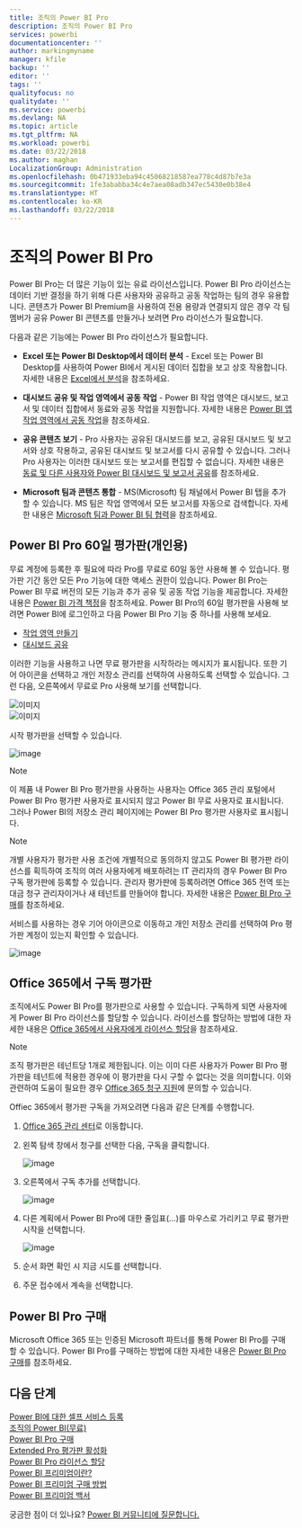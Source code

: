 ```yaml
---
title: 조직의 Power BI Pro
description: 조직의 Power BI Pro
services: powerbi
documentationcenter: ''
author: markingmyname
manager: kfile
backup: ''
editor: ''
tags: ''
qualityfocus: no
qualitydate: ''
ms.service: powerbi
ms.devlang: NA
ms.topic: article
ms.tgt_pltfrm: NA
ms.workload: powerbi
ms.date: 03/22/2018
ms.author: maghan
LocalizationGroup: Administration
ms.openlocfilehash: 0b471933eba94c45068218587ea778c4d87b7e3a
ms.sourcegitcommit: 1fe3ababba34c4e7aea08adb347ec5430e0b38e4
ms.translationtype: HT
ms.contentlocale: ko-KR
ms.lasthandoff: 03/22/2018
---
```

# <a name="power-bi-pro-in-your-organization"></a>조직의 Power BI Pro

Power BI Pro는 더 많은 기능이 있는 유료 라이선스입니다. Power BI Pro 라이선스는 데이터 기반 결정을 하기 위해 다른 사용자와 공유하고 공동 작업하는 팀의 경우 유용합니다.  콘텐츠가 Power BI Premium을 사용하여 전용 용량과 연결되지 않은 경우 각 팀 멤버가 공유 Power BI 콘텐츠를 만들거나 보려면 Pro 라이선스가 필요합니다.

다음과 같은 기능에는 Power BI Pro 라이선스가 필요합니다.

* **Excel 또는 Power BI Desktop에서 데이터 분석** - Excel 또는 Power BI Desktop를 사용하여 Power BI에서 게시된 데이터 집합을 보고 상호 작용합니다. 자세한 내용은 [Excel에서 분석](service-analyze-in-excel.md)을 참조하세요.

* **대시보드 공유 및 작업 영역에서 공동 작업** - Power BI 작업 영역은 대시보드, 보고서 및 데이터 집합에서 동료와 공동 작업을 지원합니다. 자세한 내용은 [Power BI 앱 작업 영역에서 공동 작업](service-collaborate-power-bi-workspace.md)을 참조하세요.

* **공유 콘텐츠 보기** - Pro 사용자는 공유된 대시보드를 보고, 공유된 대시보드 및 보고서와 상호 작용하고, 공유된 대시보드 및 보고서를 다시 공유할 수 있습니다. 그러나 Pro 사용자는 이러한 대시보드 또는 보고서를 편집할 수 없습니다. 자세한 내용은 [동료 및 다른 사용자와 Power BI 대시보드 및 보고서 공유](service-share-dashboards.md)를 참조하세요.

* **Microsoft 팀과 콘텐츠 통합** - MS(Microsoft) 팀 채널에서 Power BI 탭을 추가할 수 있습니다. MS 팀은 작업 영역에서 모든 보고서를 자동으로 검색합니다. 자세한 내용은 [Microsoft 팀과 Power BI 팀 협력](https://powerbi.microsoft.com/en-us/blog/power-bi-teams-up-with-microsoft-teams/)을 참조하세요. 

## <a name="power-bi-pro-60-day-trial-for-individuals"></a>Power BI Pro 60일 평가판(개인용)

무료 계정에 등록한 후 필요에 따라 Pro를 무료로 60일 동안 사용해 볼 수 있습니다. 평가판 기간 동안 모든 Pro 기능에 대한 액세스 권한이 있습니다. Power BI Pro는 Power BI 무료 버전의 모든 기능과 추가 공유 및 공동 작업 기능을 제공합니다. 자세한 내용은 [Power BI 가격 책정](https://powerbi.microsoft.com/en-us/pricing/)을 참조하세요. Power BI Pro의 60일 평가판을 사용해 보려면 Power BI에 로그인하고 다음 Power BI Pro 기능 중 하나를 사용해 보세요.

* [작업 영역 만들기](service-create-distribute-apps.md)
* [대시보드 공유](service-share-dashboards.md)

이러한 기능을 사용하고 나면 무료 평가판을 시작하라는 메시지가 표시됩니다. 또한 기어 아이콘을 선택하고 개인 저장소 관리를 선택하여 사용하도록 선택할 수 있습니다. 그런 다음, 오른쪽에서 무료로 Pro 사용해 보기를 선택합니다.

   ![이미지](media/service-power-bi-pro-in-your-organization/service-power-bi-pro-in-your-organization-01.png)
   </br>
   ![이미지](media/service-power-bi-pro-in-your-organization/service-power-bi-pro-in-your-organization-02.png)

시작 평가판을 선택할 수 있습니다.

   ![image](media/service-power-bi-pro-in-your-organization/service-power-bi-pro-in-your-organization-03.png)

> [!NOTE]
> 이 제품 내 Power BI Pro 평가판을 사용하는 사용자는 Office 365 관리 포털에서 Power BI Pro 평가판 사용자로 표시되지 않고 Power BI 무료 사용자로 표시됩니다. 그러나 Power BI의 저장소 관리 페이지에는 Power BI Pro 평가판 사용자로 표시됩니다.
>

> [!NOTE]
> 개별 사용자가 평가판 사용 조건에 개별적으로 동의하지 않고도 Power BI 평가판 라이선스를 획득하여 조직의 여러 사용자에게 배포하려는 IT 관리자의 경우 Power BI Pro 구독 평가판에 등록할 수 있습니다. 관리자 평가판에 등록하려면 Office 365 전역 또는 대금 청구 관리자이거나 새 테넌트를 만들어야 합니다. 자세한 내용은 [Power BI Pro 구매](service-admin-purchasing-power-bi-pro.md)를 참조하세요.
>

서비스를 사용하는 경우 기어 아이콘으로 이동하고 개인 저장소 관리를 선택하여 Pro 평가판 계정이 있는지 확인할 수 있습니다.

   ![image](media/service-power-bi-pro-in-your-organization/service-power-bi-pro-in-your-organization-04.png)

## <a name="subscription-trial-in-office-365"></a>Office 365에서 구독 평가판

조직에서도 Power BI Pro를 평가판으로 사용할 수 있습니다. 구독하게 되면 사용자에게 Power BI Pro 라이선스를 할당할 수 있습니다. 라이선스를 할당하는 방법에 대한 자세한 내용은 [Office 365에서 사용자에게 라이선스 할당](https://support.office.com/en-us/article/assign-licenses-to-users-in-office-365-for-business-997596b5-4173-4627-b915-36abac6786dc?ui=en-US&rs=en-US&ad=US)을 참조하세요.

> [!NOTE]
> 조직 평가판은 테넌트당 1개로 제한됩니다. 이는 이미 다른 사용자가 Power BI Pro 평가판을 테넌트에 적용한 경우에 이 평가판을 다시 구할 수 없다는 것을 의미합니다. 이와 관련하여 도움이 필요한 경우 [Office 365 청구 지원](https://support.office.microsoft.com/en-us/article/contact-support-for-business-products-admin-help-32a17ca7-6fa0-4870-8a8d-e25ba4ccfd4b?CorrelationId=552bbf37-214f-4202-80cb-b94240dcd671&ui=en-US&rs=en-US&ad=US)에 문의할 수 있습니다.
>

Offiec 365에서 평가판 구독을 가져오려면 다음과 같은 단계를 수행합니다.

1. [Office 365 관리 센터](https://portal.office.com/adminportal/home#/homepage)로 이동합니다.
2. 왼쪽 탐색 창에서 청구를 선택한 다음, 구독을 클릭합니다.

   ![image](media/service-power-bi-pro-in-your-organization/service-power-bi-pro-in-your-organization-05.png)

3. 오른쪽에서 구독 추가를 선택합니다.

   ![image](media/service-power-bi-pro-in-your-organization/service-power-bi-pro-in-your-organization-06.png)

4. 다른 계획에서 Power BI Pro에 대한 줄임표(...)를 마우스로 가리키고 무료 평가판 시작을 선택합니다.

   ![image](media/service-power-bi-pro-in-your-organization/service-power-bi-pro-in-your-organization-07.png) 

5. 순서 화면 확인 시 지금 시도를 선택합니다.
6. 주문 접수에서 계속을 선택합니다.

## <a name="purchasing-power-bi-pro"></a>Power BI Pro 구매

Microsoft Office 365 또는 인증된 Microsoft 파트너를 통해 Power BI Pro를 구매할 수 있습니다. Power BI Pro를 구매하는 방법에 대한 자세한 내용은 [Power BI Pro 구매](service-admin-purchasing-power-bi-pro.md)를 참조하세요.

## <a name="next-steps"></a>다음 단계
[Power BI에 대한 셀프 서비스 등록](service-admin-signing-up-for-power-bi-with-a-new-office-365-trial.md)
<br/>
[조직의 Power BI(무료)](service-admin-service-free-in-your-organization.md)
<br/>
[Power BI Pro 구매](service-admin-purchasing-power-bi-pro.md)
<br/>
[Extended Pro 평가판 활성화](service-extended-pro-trial.md)
<br/>
[Power BI Pro 라이선스 할당](service-admin-assigning-power-bi-pro-licenses.md)
<br/>
[Power BI 프리미엄이란?](service-admin-premium-manage.md)
<br/>
[Power BI 프리미엄 구매 방법](service-admin-premium-purchase.md)
<br/>
[Power BI 프리미엄 백서](https://aka.ms/pbipremiumwhitepaper)

궁금한 점이 더 있나요? [Power BI 커뮤니티에 질문합니다.](https://community.powerbi.com/)